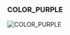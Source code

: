 ### COLOR_PURPLE




![COLOR_PURPLE](https://user-images.githubusercontent.com/116869307/214146353-46cd5f00-0bd9-4c31-a111-681782cd8f84.png)
















